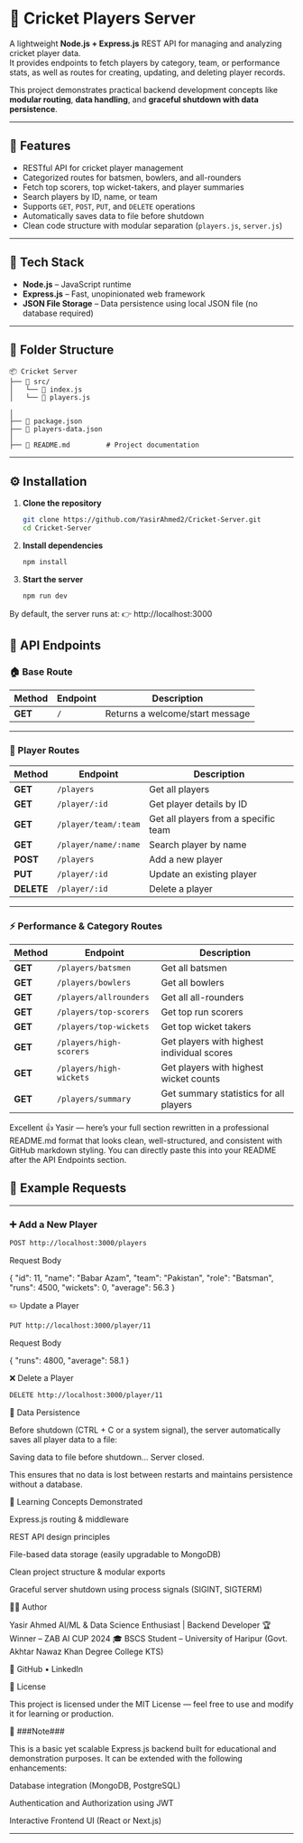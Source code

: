 

# 🏏 Cricket Players Server

A lightweight **Node.js + Express.js** REST API for managing and analyzing cricket player data.  
It provides endpoints to fetch players by category, team, or performance stats, as well as routes for creating, updating, and deleting player records.  

This project demonstrates practical backend development concepts like **modular routing**, **data handling**, and **graceful shutdown with data persistence**.

---

## 🚀 Features
- RESTful API for cricket player management  
- Categorized routes for batsmen, bowlers, and all-rounders  
- Fetch top scorers, top wicket-takers, and player summaries  
- Search players by ID, name, or team  
- Supports `GET`, `POST`, `PUT`, and `DELETE` operations  
- Automatically saves data to file before shutdown  
- Clean code structure with modular separation (`players.js`, `server.js`)  

---

## 🧠 Tech Stack
- **Node.js** – JavaScript runtime  
- **Express.js** – Fast, unopinionated web framework  
- **JSON File Storage** – Data persistence using local JSON file (no database required)  

---

## 📁 Folder Structure

```
📦 Cricket Server
├── 📂 src/                      
│   └── 📜 index.js
│   └── 📜 players.js

│
├── 📜 package.json             
├── 📜 players-data.json 
│           
├── 📜 README.md         # Project documentation

```


---

## ⚙️ Installation

1. **Clone the repository**
   ```bash
   git clone https://github.com/YasirAhmed2/Cricket-Server.git
   cd Cricket-Server
2. **Install dependencies**
    ```bash
    npm install
3. **Start the server**
    ```bash
    npm run dev

By default, the server runs at:
👉 http://localhost:3000


## 🔗 API Endpoints

### 🏠 Base Route
| Method | Endpoint | Description |
|--------|-----------|-------------|
| **GET** | `/` | Returns a welcome/start message |

---

### 👥 Player Routes
| Method | Endpoint | Description |
|--------|-----------|-------------|
| **GET** | `/players` | Get all players |
| **GET** | `/player/:id` | Get player details by ID |
| **GET** | `/player/team/:team` | Get all players from a specific team |
| **GET** | `/player/name/:name` | Search player by name |
| **POST** | `/players` | Add a new player |
| **PUT** | `/player/:id` | Update an existing player |
| **DELETE** | `/player/:id` | Delete a player |

---

### ⚡ Performance & Category Routes
| Method | Endpoint | Description |
|--------|-----------|-------------|
| **GET** | `/players/batsmen` | Get all batsmen |
| **GET** | `/players/bowlers` | Get all bowlers |
| **GET** | `/players/allrounders` | Get all all-rounders |
| **GET** | `/players/top-scorers` | Get top run scorers |
| **GET** | `/players/top-wickets` | Get top wicket takers |
| **GET** | `/players/high-scorers` | Get players with highest individual scores |
| **GET** | `/players/high-wickets` | Get players with highest wicket counts |
| **GET** | `/players/summary` | Get summary statistics for all players |


Excellent 👍 Yasir — here’s your full section rewritten in a professional README.md format that looks clean, well-structured, and consistent with GitHub markdown styling.
You can directly paste this into your README after the API Endpoints section.

## 🧩 Example Requests

---
### ➕ Add a New Player
   ```bash
   POST http://localhost:3000/players
```

Request Body

{
  "id": 11,
  "name": "Babar Azam",
  "team": "Pakistan",
  "role": "Batsman",
  "runs": 4500,
  "wickets": 0,
  "average": 56.3
}

✏️ Update a Player

```bash
PUT http://localhost:3000/player/11
```


Request Body

{
  "runs": 4800,
  "average": 58.1
}

❌ Delete a Player
```bash
DELETE http://localhost:3000/player/11
```

💾 Data Persistence

Before shutdown (CTRL + C or a system signal), the server automatically saves all player data to a file:

Saving data to file before shutdown...
Server closed.


This ensures that no data is lost between restarts and maintains persistence without a database.

🧠 Learning Concepts Demonstrated

Express.js routing & middleware

REST API design principles

File-based data storage (easily upgradable to MongoDB)

Clean project structure & modular exports

Graceful server shutdown using process signals (SIGINT, SIGTERM)

🧑‍💻 Author

Yasir Ahmed
AI/ML & Data Science Enthusiast | Backend Developer
🏆 Winner – ZAB AI CUP 2024
🎓 BSCS Student – University of Haripur (Govt. Akhtar Nawaz Khan Degree College KTS)

🔗 GitHub
 • LinkedIn

📜 License

This project is licensed under the MIT License — feel free to use and modify it for learning or production.

💬 ###Note###

This is a basic yet scalable Express.js backend built for educational and demonstration purposes.
It can be extended with the following enhancements:

Database integration (MongoDB, PostgreSQL)

Authentication and Authorization using JWT

Interactive Frontend UI (React or Next.js)

---


